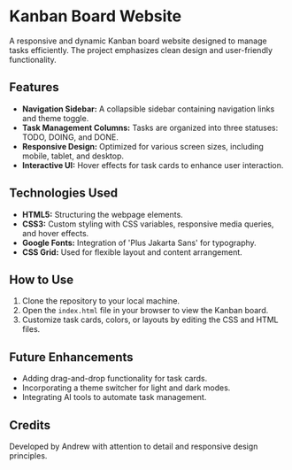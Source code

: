 # Kanban Board Website

A responsive and dynamic Kanban board website designed to manage tasks efficiently. The project emphasizes clean design and user-friendly functionality.

## Features
- **Navigation Sidebar:** A collapsible sidebar containing navigation links and theme toggle.
- **Task Management Columns:** Tasks are organized into three statuses: TODO, DOING, and DONE.
- **Responsive Design:** Optimized for various screen sizes, including mobile, tablet, and desktop.
- **Interactive UI:** Hover effects for task cards to enhance user interaction.

## Technologies Used
- **HTML5:** Structuring the webpage elements.
- **CSS3:** Custom styling with CSS variables, responsive media queries, and hover effects.
- **Google Fonts:** Integration of 'Plus Jakarta Sans' for typography.
- **CSS Grid:** Used for flexible layout and content arrangement.

## How to Use
1. Clone the repository to your local machine.
2. Open the `index.html` file in your browser to view the Kanban board.
3. Customize task cards, colors, or layouts by editing the CSS and HTML files.

## Future Enhancements
- Adding drag-and-drop functionality for task cards.
- Incorporating a theme switcher for light and dark modes.
- Integrating AI tools to automate task management.

## Credits
Developed by Andrew with attention to detail and responsive design principles.